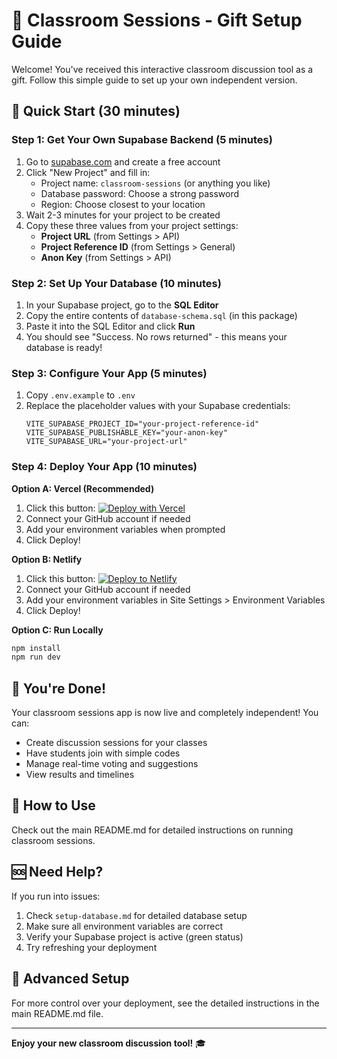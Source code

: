 # 🎁 Classroom Sessions - Gift Setup Guide

Welcome! You've received this interactive classroom discussion tool as a gift. Follow this simple guide to set up your own independent version.

## 🚀 Quick Start (30 minutes)

### Step 1: Get Your Own Supabase Backend (5 minutes)

1. Go to [supabase.com](https://supabase.com) and create a free account
2. Click "New Project" and fill in:
   - Project name: `classroom-sessions` (or anything you like)
   - Database password: Choose a strong password
   - Region: Choose closest to your location
3. Wait 2-3 minutes for your project to be created
4. Copy these three values from your project settings:
   - **Project URL** (from Settings > API)
   - **Project Reference ID** (from Settings > General)
   - **Anon Key** (from Settings > API)

### Step 2: Set Up Your Database (10 minutes)

1. In your Supabase project, go to the **SQL Editor**
2. Copy the entire contents of `database-schema.sql` (in this package)
3. Paste it into the SQL Editor and click **Run**
4. You should see "Success. No rows returned" - this means your database is ready!

### Step 3: Configure Your App (5 minutes)

1. Copy `.env.example` to `.env`
2. Replace the placeholder values with your Supabase credentials:
   ```
   VITE_SUPABASE_PROJECT_ID="your-project-reference-id"
   VITE_SUPABASE_PUBLISHABLE_KEY="your-anon-key"
   VITE_SUPABASE_URL="your-project-url"
   ```

### Step 4: Deploy Your App (10 minutes)

**Option A: Vercel (Recommended)**
1. Click this button: [![Deploy with Vercel](https://vercel.com/button)](https://vercel.com/new/clone?repository-url=https://github.com/your-username/classroom-sessions)
2. Connect your GitHub account if needed
3. Add your environment variables when prompted
4. Click Deploy!

**Option B: Netlify**
1. Click this button: [![Deploy to Netlify](https://www.netlify.com/img/deploy/button.svg)](https://app.netlify.com/start/deploy?repository=https://github.com/your-username/classroom-sessions)
2. Connect your GitHub account if needed
3. Add your environment variables in Site Settings > Environment Variables
4. Click Deploy!

**Option C: Run Locally**
```bash
npm install
npm run dev
```

## 🎉 You're Done!

Your classroom sessions app is now live and completely independent! You can:

- Create discussion sessions for your classes
- Have students join with simple codes
- Manage real-time voting and suggestions
- View results and timelines

## 📖 How to Use

Check out the main README.md for detailed instructions on running classroom sessions.

## 🆘 Need Help?

If you run into issues:

1. Check `setup-database.md` for detailed database setup
2. Make sure all environment variables are correct
3. Verify your Supabase project is active (green status)
4. Try refreshing your deployment

## 🔧 Advanced Setup

For more control over your deployment, see the detailed instructions in the main README.md file.

---

**Enjoy your new classroom discussion tool!** 🎓